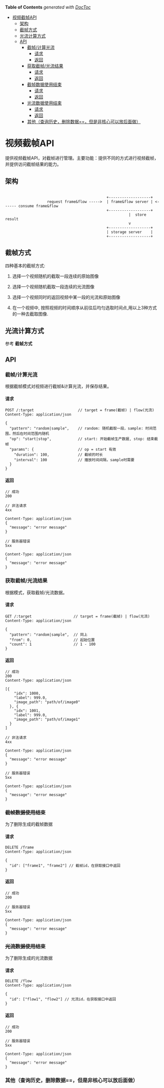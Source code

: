 <!-- START doctoc generated TOC please keep comment here to allow auto update -->
<!-- DON'T EDIT THIS SECTION, INSTEAD RE-RUN doctoc TO UPDATE -->
**Table of Contents**  *generated with [DocToc](https://github.com/thlorenz/doctoc)*

- [视频截帧API](#%E8%A7%86%E9%A2%91%E6%88%AA%E5%B8%A7api)
  - [架构](#%E6%9E%B6%E6%9E%84)
  - [截帧方式](#%E6%88%AA%E5%B8%A7%E6%96%B9%E5%BC%8F)
  - [光流计算方式](#%E5%85%89%E6%B5%81%E8%AE%A1%E7%AE%97%E6%96%B9%E5%BC%8F)
  - [API](#api)
    - [截帧/计算光流](#%E6%88%AA%E5%B8%A7%E8%AE%A1%E7%AE%97%E5%85%89%E6%B5%81)
      - [请求](#%E8%AF%B7%E6%B1%82)
      - [返回](#%E8%BF%94%E5%9B%9E)
    - [获取截帧/光流结果](#%E8%8E%B7%E5%8F%96%E6%88%AA%E5%B8%A7%E5%85%89%E6%B5%81%E7%BB%93%E6%9E%9C)
      - [请求](#%E8%AF%B7%E6%B1%82-1)
      - [返回](#%E8%BF%94%E5%9B%9E-1)
    - [截帧数据使用结束](#%E6%88%AA%E5%B8%A7%E6%95%B0%E6%8D%AE%E4%BD%BF%E7%94%A8%E7%BB%93%E6%9D%9F)
      - [请求](#%E8%AF%B7%E6%B1%82-2)
      - [返回](#%E8%BF%94%E5%9B%9E-2)
    - [光流数据使用结束](#%E5%85%89%E6%B5%81%E6%95%B0%E6%8D%AE%E4%BD%BF%E7%94%A8%E7%BB%93%E6%9D%9F)
      - [请求](#%E8%AF%B7%E6%B1%82-3)
      - [返回](#%E8%BF%94%E5%9B%9E-3)
    - [其他（查询历史，删除数据==，但是非核心可以放后面做）](#%E5%85%B6%E4%BB%96%E6%9F%A5%E8%AF%A2%E5%8E%86%E5%8F%B2%E5%88%A0%E9%99%A4%E6%95%B0%E6%8D%AE%E4%BD%86%E6%98%AF%E9%9D%9E%E6%A0%B8%E5%BF%83%E5%8F%AF%E4%BB%A5%E6%94%BE%E5%90%8E%E9%9D%A2%E5%81%9A)

<!-- END doctoc generated TOC please keep comment here to allow auto update -->



# 视频截帧API

提供视频截帧API，对截帧进行管理。主要功能：提供不同的方式进行视频截帧，并提供访问截帧结果的能力。



## 架构

```

                                              +-------------------+
                   request frame&flow ----->  | frame&flow server | <------ consume frame&flow
                                              +-------------------+
                                                        |  store result
                                                        v
                                              +-------------------+
                                              | storage server    |
                                              +-------------------+
```



## 截帧方式

四种基本的截帧方式:

1. 选择一个视频随机的截取一段连续的原始图像
2. 选择一个视频随机截取一段连续的光流图像

3. 选择一个视频同时的返回视频中某一段的光流和原始图像


4. 在一个视频中, 按照视频的时间顺序从前往后均匀选取时间点,用以上3种方式的一种去截取图像.


## 光流计算方式

参考 **截帧方式**



## API

### 截帧/计算光流

根据截帧模式对视频进行截帧&计算光流，并保存结果。

#### 请求

```
POST /:target                    // target = frame(截帧) | flow(光流)
Content-Type: application/json

{
  "pattern": "random|sample",    // random: 随机截取一段，sample: 时间范围，然后在时间范围内随机
  "op": "start|stop",            // start: 开始截帧生产数据, stop: 结束截帧
  "params": {                    // op = start 有效
    "duration": 100,             // 截帧的时长
    "interval": 100              // 播放时间间隔，sample时需要
  }
}
```

#### 返回

```
// 成功
200

// 非法请求
4xx

Content-Type: application/json
{
  "message": "error message"
}

// 服务器错误
5xx

Content-Type: application/json
{
  "message": "error message"
}
```



### 获取截帧/光流结果

根据模式，获取截帧/光流数据。

#### 请求

```
GET /:target                   // target = frame(截帧) | flow(光流)
Content-Type: application/json

{
  "pattern": "random|sample",  // 同上
  "from": 0,                   // 起始位置
  "count": 1                   // 1 - 100
}
```

#### 返回

```
// 成功
200
Content-Type: application/json

[{
    "idx": 1000,
    "label": 999.0,
    "image_path": "path/of/image0"
  }, {
    "idx": 1001,
    "label": 999.0,
    "image_path": "path/of/image1"
  }
]

// 非法请求
4xx

Content-Type: application/json
{
  "message": "error message"
}

// 服务器错误
5xx

Content-Type: application/json
{
  "message": "error message"
}
```



### ~~截帧数据使用结束~~

为了删除生成的截帧数据

#### 请求

```
DELETE /frame
Content-Type: application/json

{
  "id": ["frame1", "frame2"] // 截帧id，在获取接口中返回
}
```

#### 返回

```
// 成功
200

// 服务器错误
5xx

Content-Type: application/json
{
  "message": "error message"
}
```



### ~~光流数据使用结束~~

为了删除生成的光流数据

#### 请求

```
DELETE /flow
Content-Type: application/json

{
  "id": ["flow1", "flow2"] // 光流id，在获取接口中返回
}
```

#### 返回

```
// 成功
200

// 服务器错误
5xx

Content-Type: application/json
{
  "message": "error message"
}
```



### 其他（查询历史，删除数据==，但是非核心可以放后面做）

